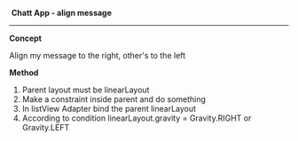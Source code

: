 ​											**Chatt App - align message**

------

**Concept**

Align my message to the right, other's to the left

**Method**

1. Parent layout must be linearLayout
2. Make a constraint inside parent and do something
3. In listView Adapter bind the parent linearLayout 
4. According to condition linearLayout.gravity = Gravity.RIGHT or Gravity.LEFT